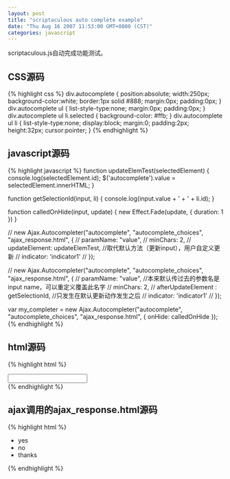 ```yaml
---
layout: post
title: "scriptaculous auto complete example"
date: "Thu Aug 16 2007 11:53:00 GMT+0800 (CST)"
categories: javascript
---
```


scriptaculous.js自动完成功能测试。

CSS源码
-----

{% highlight css %}
div.autocomplete {
    position:absolute;
    width:250px;
    background-color:white;
    border:1px solid #888;
    margin:0px;
    padding:0px;
}
div.autocomplete ul {
    list-style-type:none;
    margin:0px;
    padding:0px;
}
div.autocomplete ul li.selected {
    background-color: #ffb;
}
div.autocomplete ul li {
    list-style-type:none;
    display:block;
    margin:0;
    padding:2px;
    height:32px;
    cursor:pointer;
}
{% endhighlight %}

javascript源码
-----

{% highlight javascript %}
function updateElemTest(selectedElement) {
    console.log(selectedElement.id);
    $('autocomplete').value = selectedElement.innerHTML;
}

function getSelectionId(input, li) {
    console.log(input.value + ' + ' + li.id);
}

function calledOnHide(input, update) {
    new Effect.Fade(update, {
        duration: 1
    })
}

//  new Ajax.Autocompleter("autocomplete", "autocomplete_choices", "ajax_response.html", {
//  paramName: "value",
//  minChars: 2,
//  updateElement: updateElemTest, //取代默认方法（更新input），用户自定义更新
//  indicator: 'indicator1'
//  });

//  new Ajax.Autocompleter("autocomplete", "autocomplete_choices", "ajax_response.html", {
//  paramName: "value", //本来默认传过去的参数名是input name，可以重定义覆盖此名字
//  minChars: 2,
//  afterUpdateElement : getSelectionId, //只发生在默认更新动作发生之后
//  indicator: 'indicator1'
//  });

var my_completer = new Ajax.Autocompleter("autocomplete", "autocomplete_choices", "ajax_response.html", {
    onHide: calledOnHide
});
{% endhighlight %}

html源码
-----

{% highlight html %}
<script src="prototype.js" type="text/javascript"></script>
<script src="effects.js" type="text/javascript"></script>
<script src="controls.js" type="text/javascript"></script>

<input type="text" id="autocomplete" name="autocomplete_parameter"/>
<span id="indicator1" style="display: none"><img src="indicator.gif" alt="Working..." /></span>
<div id="autocomplete_choices" class="autocomplete"></div>
{% endhighlight %}

ajax调用的ajax_response.html源码
-----

{% highlight html %}
<ul>
    <li id="1">yes</li>
    <li id="2">no</li>
    <li id="3">thanks</li>
</ul>
{% endhighlight %}
